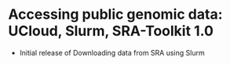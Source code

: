 # Accessing public genomic data: UCloud, Slurm, SRA-Toolkit 1.0

* Initial release of Downloading data from SRA using Slurm